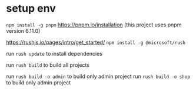 # setup env
``npm install -g pnpm``
https://pnpm.io/installation
(this project uses pnpm version 6.11.0)

https://rushjs.io/pages/intro/get_started/
``npm install -g @microsoft/rush``

run ``rush update`` to install dependencies

run ``rush build`` to build all projects

run ``rush build -o admin`` to build only admin project
run ``rush build -o shop`` to build only admin project